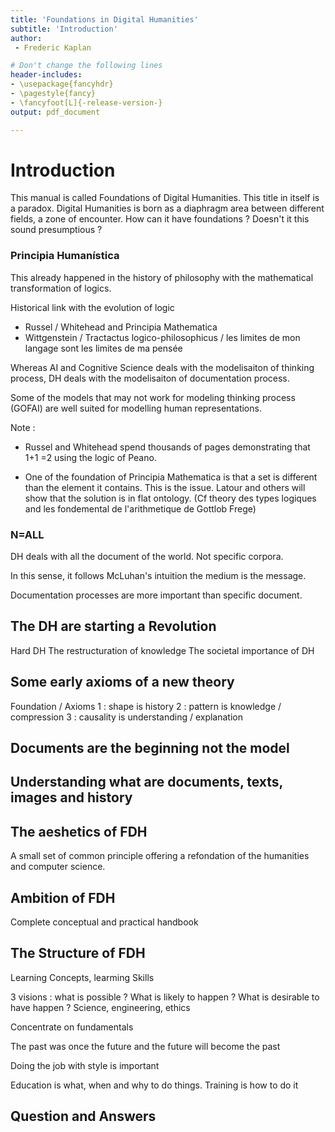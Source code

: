 ```yaml
---
title: 'Foundations in Digital Humanities'
subtitle: 'Introduction'
author:
 - Frederic Kaplan

# Don't change the following lines
header-includes:
- \usepackage{fancyhdr}
- \pagestyle{fancy}
- \fancyfoot[L]{-release-version-}
output: pdf_document

---
```


# Introduction

This manual is called Foundations of Digital Humanities. This title in itself is a paradox. Digital Humanities is born as a diaphragm area between different fields, a zone of encounter. How can it have foundations ? Doesn't it this sound presumptious ?

### Principia Humanística

This already happened in the history of philosophy with the mathematical transformation of logics. 

Historical link with the evolution of logic

- Russel / Whitehead and Principia Mathematica
- Wittgenstein / Tractactus logico-philosophicus / les limites de mon langage sont les limites de ma pensée

Whereas AI and Cognitive Science deals with the modelisaiton of thinking process, DH deals with the modelisaiton of documentation process. 

Some of the models that may not work for modeling thinking process (GOFAI) are well suited for modelling human representations. 

Note : 

- Russel and Whitehead spend thousands of pages demonstrating that 1+1 =2 using the logic of Peano. 

- One of the foundation of Principia Mathematica is that a set is different than the element it contains. This is the issue. Latour and others will show that the solution is in flat ontology. (Cf theory des types logiques and les fondemental de l'arithmetique de Gottlob Frege)

### N=ALL

DH deals with all the document of the world. Not specific corpora. 

In this sense, it follows McLuhan's intuition the medium is the message. 

Documentation processes are more important than specific document. 




## The DH are starting a Revolution

Hard DH
The restructuration of knowledge
The societal importance of DH

## Some early axioms of a new theory

Foundation  / Axioms
1 : shape is history 
2 : pattern is knowledge / compression
3 : causality is understanding / explanation



## Documents are the beginning not the model 



## Understanding what are documents, texts, images and history

## The aeshetics of FDH

A small set of common principle offering a refondation of the humanities and computer science. 

## Ambition of FDH

Complete conceptual and practical handbook

## The Structure of  FDH

Learning Concepts, learming Skills

3 visions : what is possible ? What is likely to happen ? What is desirable to have happen ? Science, engineering, ethics 

Concentrate on fundamentals 

The past was once the future and the future will become the past 

Doing the job with style is important

Education is what, when and why to do things. Training is how to do it 

## Question and Answers 



